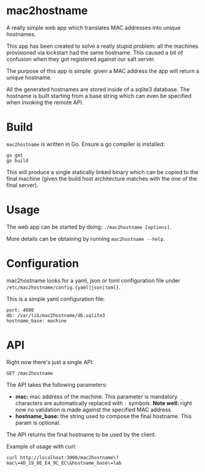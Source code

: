 mac2hostname
============

A really simple web app which translates MAC addresses into unique hostnames.

This app has been created to solve a really stupid problem: all the machines
provisioned via kickstart had the same hostname. This caused a bit of confusion
when they got registered against our salt server.

The purpose of this app is simple: given a MAC address the app will return a
unique hostname.

All the generated hostnames are stored inside of a sqlite3 database.
The hostname is built starting from a base string which can even be specified
when invoking the remote API.


Build
=====

`mac2hostname` is written in Go. Ensure a go compiler is installed:

```
go get
go build
```

This will produce a single statically linked binary which can be copied to the
final machine (given the build host architecture matches with the one of the
final server).

Usage
=====

The web app can be started by doing: `./mac2hostname [options]`.

More details can be obtaining by running `mac2hostname --help`.


Configuration
=============

mac2hostname looks for a yaml, json or toml configuration file under `/etc/mac2hostname/config.{yaml|json|toml}`.

This is a simple yaml configuration file:
```
port: 4000
db: /var/lib/mac2hostname/db.sqlite3
hostname_base: machine
```

API
===

Right now there's just a single API:

```
GET /mac2hostname
```

The API takes the following parameters:

  * **mac:** mac address of the machine. This parameter is mandatory.
     `_` characters are automatically replaced with `:` symbols.
     **Note well:** right now no validation is made against the specified MAC
     address.
  * **hostname_base:** the string used to compose the final hostname. This param
    is optional.

The API returns the final hostname to be used by the client.

Example of usage with curl:

```
curl http://localhost:3000/mac2hostname\?mac\=4D_19_0E_E4_9C_EC\&hostname_base\=lab
```
